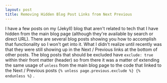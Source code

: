 ```yaml
---
layout: post
title: Removing Hidden Blog Post Links from Next Previous
---
```


I have a few posts on my (Jekyll) blog that aren't related to tech that I have hidden from the main blog page (although they're available by search or direct URL). There are several blog posts showing you how to accomplish that functionality so I won't get into it. What I didn't realize until recently was that they were still showing up in the Next / Previous links at the bottom of other posts. The blog posts that should be excluded have `exclude: true` within their front matter (header) so from there it was a matter of extending the same usage of `unless` from the main blog page to the code that linked to the Next / Previous posts `{% unless page.previous.exclude %} {% endunless %}` .
